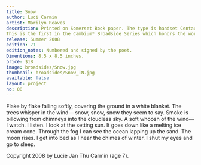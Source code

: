 ```yaml
---
title: Snow
author: Luci Carmin
artist: Marilyn Reaves
description: Printed on Somerset Book paper. The type is handset Centaur, and along with a polymer plate of the brush lettering, was printed using a Vandercook 219 proofing press.
This is the first in the Cambium* Broadside Series which honors the work of young writers and acknowledges the fresh insights of growing minds.
release: Summer 2008
edition: 71
edition_notes: Numbered and signed by the poet.
Dimentions: 8.5 x 8.5 inches.
price: $18
image: broadsides/Snow.jpg
thumbnail: broadsides/Snow_TN.jpg
available: false
layout: project
no: 08
---
```


Flake by flake
falling softly,
covering the ground in a white blanket.
The trees whisper in the wind—
snow, snow, snow they seem to say.
Smoke is billowing from chimneys into the cloudless sky.
A soft whoosh of the wind—
I watch. I listen.
I look at the setting sun.
It goes down
like a melting ice cream cone.
Through the fog I can see the ocean lapping up the sand.
The moon rises.
I get into bed
as I hear the chimes of winter.
I shut my eyes
and go to sleep.

Copyright 2008 by Lucie Jan Thu Carmin (age 7).

